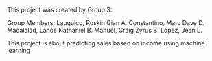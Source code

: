 This project was created by Group 3:

Group Members:
Lauguico, Ruskin Gian A.
Constantino, Marc Dave D.
Macalalad, Lance Nathaniel B.
Manuel, Craig Zyrus B.
Lopez, Jean L.

This project is about predicting sales based on income using machine learning
